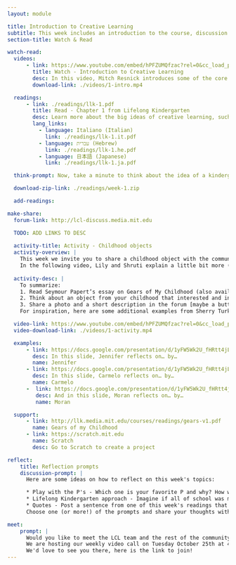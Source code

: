 ```yaml
---
layout: module

title: Introduction to Creative Learning
subtitle: This week includes an introduction to the course, discussion of the Kindergarten approach, and sharing a childhood object based on Seymour Papert's Gears of my childhood essay
section-title: Watch & Read

watch-read:
  videos:
      - link: https://www.youtube.com/embed/hPFZUMQfzac?rel=0&cc_load_policy=1
        title: Watch - Introduction to Creative Learning
        desc: In this video, Mitch Resnick introduces some of the core ideas of creative learning and how those ideas are inspired by the way children learn in kindergarten.
        download-link: ./videos/1-intro.mp4

  readings:
      - link: ./readings/llk-1.pdf
        title: Read - Chapter 1 from Lifelong Kindergarten
        desc: Learn more about the big ideas of creative learning, such as the four P's and the creative learning spiral.
        lang_links:
          - language: Italiano (Italian)
            link: ./readings/llk-1.it.pdf
          - language: עברית (Hebrew)
            link: ./readings/llk-1.he.pdf
          - language: 日本語 (Japanese)
            link: ./readings/llk-1.ja.pdf

  think-prompt: Now, take a minute to think about the idea of a kindergarten-inspired approach to learning. What does it mean for you? What is exciting about it? What questions do you have?

  download-zip-link: ./readings/week-1.zip

  add-readings:

make-share:
  forum-link: http://lcl-discuss.media.mit.edu

  TODO: ADD LINKS TO DESC
  
  activity-title: Activity - Childhood objects
  activity-overview: |
    This week we invite you to share a childhood object with the community.
    In the following video, Lily and Shruti explain a little bit more (subtitles available in multiple languages)
  
  activity-desc: |
    To summarize:
    1. Read Seymour Papert’s essay on Gears of My Childhood (also available in italian, japanese, portuguese)
    2. Think about an object from your childhood that interested and influenced you
    3. Share a photo and a short description in the forum [maybe a button?]
    For inspiration, here are some additional examples from Sherry Turkle’s books Evocative Objects (2007): Cello, Knots, Stars, Blocks

  video-link: https://www.youtube.com/embed/hPFZUMQfzac?rel=0&cc_load_policy=1
  video-download-link: ./videos/1-activity.mp4

  examples:
      - link: https://docs.google.com/presentation/d/1yFW5Wk2U_fHRtt4jLTalzUdtQX4YrQmY4j-Fb2Cg0Yo/edit#slide=id.g107cdea768_0_0
        desc: In this slide, Jennifer reflects on… by…
        name: Jennifer
      - link: https://docs.google.com/presentation/d/1yFW5Wk2U_fHRtt4jLTalzUdtQX4YrQmY4j-Fb2Cg0Yo/edit#slide=id.gff7457f06_5_195
        desc: In this slide, Carmelo reflects on… by…
        name: Carmelo
      -  link: https://docs.google.com/presentation/d/1yFW5Wk2U_fHRtt4jLTalzUdtQX4YrQmY4j-Fb2Cg0Yo/edit#slide=id.geed1fd985_0_0
         desc: And in this slide, Moran reflects on… by…
         name: Moran

  support:
      - link: http://llk.media.mit.edu/courses/readings/gears-v1.pdf
        name: Gears of my Childhood
      - link: https://scratch.mit.edu
        name: Scratch
        desc: Go to Scratch to create a project

reflect:
    title: Reflection prompts
    discussion-prompt: |
      Here are some ideas on how to reflect on this week's topics:

      * Play with the P's - Which one is your favorite P and why? How would you rank them, and why? (Don't take this questions too seriously, we know all of them are important! :)
      * Lifelong Kindergarten approach - Imagine if all of school was more similar to a kindergarten. What would be exciting? What are your concerns?
      * Quotes - Post a sentence from one of this week's readings that particularly resonated with you. Why did you choose it?
      Choose one (or more!) of the prompts and share your thoughts with others. You can click on the links to access the forum, or discuss with your friends and colleagues in person if you are hosting a meet-up.

meet:
    prompt: |
      Would you like to meet the LCL team and the rest of the community?
      We are hosting our weekly video call on Tuesday October 25th at 4pm EST (time converter).
      We'd love to see you there, here is the link to join!
---
```

